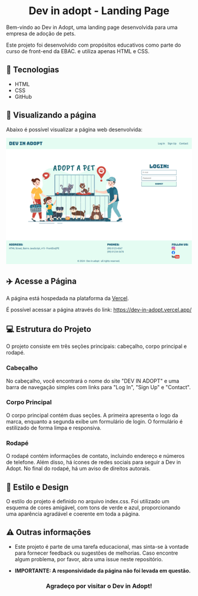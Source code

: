 <h1 align="center"> Dev in adopt - Landing Page </h1>

Bem-vindo ao Dev in Adopt, uma landing page desenvolvida para uma empresa de adoção de pets.

Este projeto foi desenvolvido com propósitos educativos como parte do curso de front-end da EBAC. e utiliza apenas HTML e CSS.

## 🚀 Tecnologias
- HTML
- CSS
- GitHub

## 👀 Visualizando a página
Abaixo é possível visualizar a página web desenvolvida:

![clicando aqui](./assets/Dev-in-adopt.png)

## ✈️ Acesse a Página
A página está hospedada na plataforma da [Vercel](https://vercel.com/).

É possível acessar a página através do link: https://dev-in-adopt.vercel.app/

## 💻 Estrutura do Projeto
O projeto consiste em três seções principais: cabeçalho, corpo principal e rodapé.

### Cabeçalho
No cabeçalho, você encontrará o nome do site "DEV IN ADOPT" e uma barra de navegação simples com links para "Log In", "Sign Up" e "Contact".

### Corpo Principal
O corpo principal contém duas seções. A primeira apresenta o logo da marca, enquanto a segunda exibe um formulário de login. O formulário é estilizado de forma limpa e responsiva.

### Rodapé
O rodapé contém informações de contato, incluindo endereço e números de telefone. Além disso, há ícones de redes sociais para seguir a Dev in Adopt. No final do rodapé, há um aviso de direitos autorais.

## 🎨 Estilo e Design
O estilo do projeto é definido no arquivo index.css. Foi utilizado um esquema de cores amigável, com tons de verde e azul, proporcionando uma aparência agradável e coerente em toda a página.

## ⚠️ Outras informações
- Este projeto é parte de uma tarefa educacional, mas sinta-se à vontade para fornecer feedback ou sugestões de melhorias. Caso encontre algum problema, por favor, abra uma issue neste repositório.

- **IMPORTANTE: A responsividade da página não foi levada em questão.**



<h3 align="center"> Agradeço por visitar o Dev in Adopt! </h3>